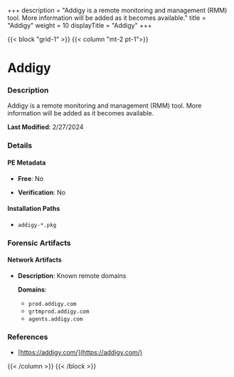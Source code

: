 +++
description = "Addigy is a remote monitoring and management (RMM) tool. More information will be added as it becomes available."
title = "Addigy"
weight = 10
displayTitle = "Addigy"
+++


{{< block "grid-1" >}}
{{< column "mt-2 pt-1">}}

# Addigy


### Description

Addigy is a remote monitoring and management (RMM) tool. More information will be added as it becomes available.



**Last Modified**: 2/27/2024

### Details


#### PE Metadata


- **Free**: No

- **Verification**: No




#### Installation Paths
- `addigy-*.pkg`

### Forensic Artifacts




#### Network Artifacts

- **Description**: Known remote domains

  **Domains**:
    - `prod.addigy.com`
    - `grtmprod.addigy.com`
    - `agents.addigy.com`





### References
- [https://addigy.com/](https://addigy.com/)



{{< /column >}}
{{< /block >}}
